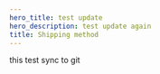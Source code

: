 ```yaml
---
hero_title: test update
hero_description: test update again
title: Shipping method
---
```

t﻿his test sync to git